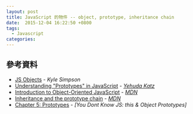 ```yaml
---
layout: post
title: JavaScript 的物件 -- object, prototype, inheritance chain
date:  2015-12-04 16:22:50 +0800
tags:
  - Javascript
categories:
---
```



## 參考資料
- [JS Objects](https://davidwalsh.name/javascript-objects) - _Kyle Simpson_
- [Understanding "Prototypes" in JavaScript](http://yehudakatz.com/2011/08/12/understanding-prototypes-in-javascript) - _[Yehuda Katz]_
- [Introduction to Object-Oriented JavaScript](https://developer.mozilla.org/en-US/docs/Web/JavaScript/Introduction_to_Object-Oriented_JavaScript) - _[MDN]_
- [Inheritance and the prototype chain](https://developer.mozilla.org/en-US/docs/Web/JavaScript/Inheritance_and_the_prototype_chain) - _[MDN]_
- [Chapter 5: Prototypes](https://github.com/getify/You-Dont-Know-JS/blob/master/this%20%26%20object%20prototypes/ch5.md) - _[You Dont Know JS: this & Object Prototypes]_

[Yehuda Katz]: https://github.com/wycats
[MDN]: https://developer.mozilla.org/en-US/

